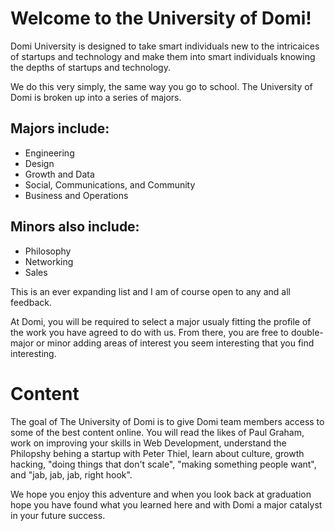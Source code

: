 Welcome to the University of Domi!
====================

Domi University is designed to take smart individuals new to the intricaices of startups and technology and make them into smart
individuals knowing the depths of startups and technology. 

We do this very simply, the same way you go to school. The University of Domi is broken up into a series of majors. 

Majors include:
---------------------

- Engineering
- Design
- Growth and Data
- Social, Communications, and Community
- Business and Operations

Minors also include:
---------------------

- Philosophy
- Networking
- Sales

This is an ever expanding list and I am of course open to any and all feedback. 

At Domi, you will be required to select a major usualy fitting the profile of the work you have agreed to do with us. From there, you are free to double-major or minor adding areas of interest you seem interesting that you find interesting.

Content
====================

The goal of The University of Domi is to give Domi team members access to some of the best content online. You will read the likes of Paul Graham, work on improving your skills in Web Development, understand the Philopshy behing a startup with Peter Thiel, learn about culture, growth hacking, "doing things that don't scale", "making something people want", and "jab, jab, jab, right hook". 

We hope you enjoy this adventure and when you look back at graduation hope you have found what you learned here and with Domi a major catalyst in your future success. 